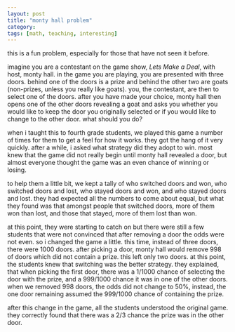 ```yaml
---
layout: post
title: "monty hall problem"
category: 
tags: [math, teaching, interesting]
---
```


this is a fun problem, especially for those that have not seen it
before.

imagine you are a contestant on the game show, *Lets Make a Deal*,
with host, monty hall. in the game you are playing, you are presented with
three doors. behind one of the doors is a prize and behind the other
two are goats (non-prizes, unless you really like goats). you, the
contestant, are then to select one of the doors. after you have made
your choice, monty hall then opens one of the other doors revealing a
goat and asks you whether you would like to keep the door you
originally selected or if you would like to change to the other door.
what should you do?

when i taught this to fourth grade students, we played this game a
number of times for them to get a feel for how it works. they got the
hang of it very quickly. after a while, i asked what strategy did they
adopt to win. most knew that the game did not really begin until monty
hall revealed a door, but almost everyone thought the game was an even
chance of winning or losing.

to help them a little bit, we kept a tally of who switched doors and
won, who switched doors and lost, who stayed doors and won, and who
stayed doors and lost. they had expected all the numbers to come about
equal, but what they found was that amongst people that switched
doors, more of them won than lost, and those that stayed, more of them
lost than won.

at this point, they were starting to catch on but there were still a
few students that were not convinced that after removing a door the
odds were not even. so i changed the game a little. this time, instead
of three doors, there were 1000 doors. after picking a door, monty
hall would remove 998 of doors which did not contain a prize. this
left only two doors. at this point, the students knew that switching
was the better strategy. they explained, that when picking the first
door, there was a 1/1000 chance of selecting the door with the prize,
and a 999/1000 chance it was in one of the other doors. when we
removed 998 doors, the odds did not change to 50%, instead, the one
door remaining assumed the 999/1000 chance of containing the prize.

after this change in the game, all the students understood the
original game. they correctly found that there was a 2/3
chance the prize was in the other door.
